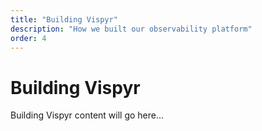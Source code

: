 ```yaml
---
title: "Building Vispyr"
description: "How we built our observability platform"
order: 4
---
```


# Building Vispyr

Building Vispyr content will go here...